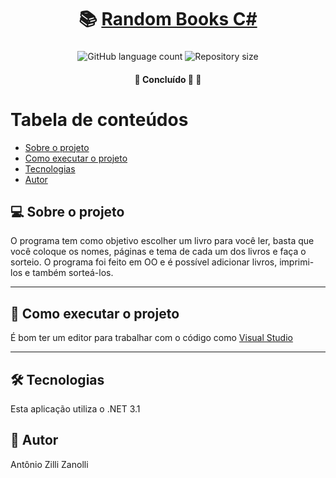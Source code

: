 <h1 align="center">
     📚 <a href="#" alt="RandomBooksCSharp"> Random Books C# </a>
</h1>

<h3 align="center">

</h3>

<p align="center">
  <img alt="GitHub language count" src="https://img.shields.io/github/languages/count/antonioZZanolli/RandomBooksCSharp?color=%2304D361">

  <img alt="Repository size" src="https://img.shields.io/github/repo-size/antonioZZanolli/RandomBooksCSharp">
      
 
</p>

<h4 align="center">
	🚧   Concluído 🚀 🚧
</h4>

Tabela de conteúdos
=================
<!--ts-->
   * [Sobre o projeto](#-sobre-o-projeto)
   * [Como executar o projeto](#-como-executar-o-projeto)
   * [Tecnologias](#-tecnologias)
   * [Autor](#-autor)
<!--te-->


## 💻 Sobre o projeto
O programa tem como objetivo escolher um livro para você ler, basta que você coloque os nomes, páginas e tema de cada um dos livros e faça o sorteio. O programa foi feito em OO e é possível adicionar livros, imprimi-los e também sorteá-los.

---

## 🚀 Como executar o projeto
É bom ter um editor para trabalhar com o código como [Visual Studio](https://visualstudio.microsoft.com/downloads/)

---

## 🛠 Tecnologias
Esta aplicação utiliza o .NET 3.1

## 🦸 Autor
Antônio Zilli Zanolli
